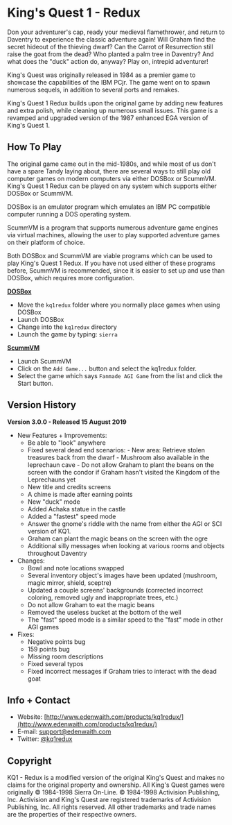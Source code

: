 # King's Quest 1 - Redux

Don your adventurer's cap, ready your medieval flamethrower, and return to Daventry to experience the classic adventure again! Will Graham find the secret hideout of the thieving dwarf? Can the Carrot of Resurrection still raise the goat from the dead? Who planted a palm tree in Daventry? And what does the "duck" action do, anyway? Play on, intrepid adventurer!

King's Quest was originally released in 1984 as a premier game to showcase the capabilities of the IBM PCjr. The game went on to spawn numerous sequels, in addition to several ports and remakes.

King's Quest 1 Redux builds upon the original game by adding new features and extra polish, while cleaning up numerous small issues. This game is a revamped and upgraded version of the 1987 enhanced EGA version of King's Quest 1.


## How To Play

The original game came out in the mid-1980s, and while most of us don't have a spare Tandy laying about, there are several ways to still play old computer games on modern computers via either DOSBox or ScummVM. King's Quest 1 Redux can be played on any system which supports either DOSBox or ScummVM.

DOSBox is an emulator program which emulates an IBM PC compatible computer running a DOS operating system.

ScummVM is a program that supports numerous adventure game engines via virtual machines, allowing the user to play supported adventure games on their platform of choice. 

Both DOSBox and ScummVM are viable programs which can be used to play King's Quest 1 Redux.  If you have not used either of these programs before, ScummVM is recommended, since it is easier to set up and use than DOSBox, which requires more configuration.

**[DOSBox](https://www.dosbox.com/)**  
- Move the `kq1redux` folder where you normally place games when using DOSBox
- Launch DOSBox
- Change into the `kq1redux` directory
- Launch the game by typing: `sierra`

**[ScummVM](https://www.scummvm.org/)**  
- Launch ScummVM
- Click on the `Add Game...` button and select the kq1redux folder.
- Select the game which says `Fanmade AGI Game` from the list and click the Start button.


## Version History

**Version 3.0.0 - Released 15 August 2019**

- New Features + Improvements:
	- Be able to "look" anywhere
	- Fixed several dead end scenarios:
			- New area: Retrieve stolen treasures back from the dwarf
			- Mushroom also available in the leprechaun cave
			- Do not allow Graham to plant the beans on the screen with the condor if Graham hasn't visited the Kingdom of the Leprechauns yet
	- New title and credits screens
	- A chime is made after earning points
	- New "duck" mode
	- Added Achaka statue in the castle
	- Added a "fastest" speed mode
	- Answer the gnome's riddle with the name from either the AGI or SCI version of KQ1.
	- Graham can plant the magic beans on the screen with the ogre
	- Additional silly messages when looking at various rooms and objects throughout Daventry
- Changes:
	- Bowl and note locations swapped
	- Several inventory object's images have been updated (mushroom, magic mirror, shield, sceptre)
	- Updated a couple screens' backgrounds (corrected incorrect coloring, removed ugly and inappropriate trees, etc.)
	- Do not allow Graham to eat the magic beans
	- Removed the useless bucket at the bottom of the well
	- The "fast" speed mode is a similar speed to the "fast" mode in other AGI games
- Fixes:
	- Negative points bug
	- 159 points bug
	- Missing room descriptions
	- Fixed several typos
	- Fixed incorrect messages if Graham tries to interact with the dead goat
	
	
## Info + Contact

- Website: [http://www.edenwaith.com/products/kq1redux/](http://www.edenwaith.com/products/kq1redux/)
- E-mail:  <support@edenwaith.com>
- Twitter: [@kq1redux](https://twitter.com/kq1redux)

## Copyright

KQ1 - Redux is a modified version of the original King's Quest and makes no claims for the original property and ownership.  All King's Quest games were originally © 1984-1998 Sierra On-Line. © 1984-1998 Activision Publishing, Inc. Activision and King's Quest are registered trademarks of Activision Publishing, Inc. All rights reserved. All other trademarks and trade names are the properties of their respective owners.